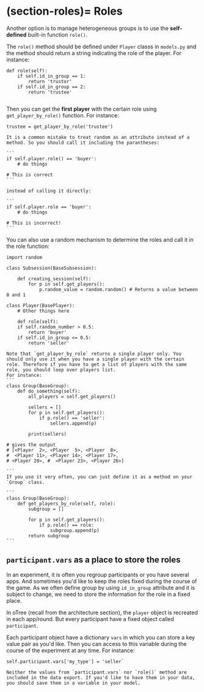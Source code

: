 (section-roles)=
Roles
=====
Another option is to manage heterogeneous groups is to use the **self-defined** built-in function `role()`. 

The `role()` method should be defined under `Player` classs in `models.py` and the method should return a string indicating the role of the player. For instance:

```
def role(self):
    if self.id_in_group == 1:
        return 'trustor'
    if self.id_in_group == 2:
        return 'trustee'
        
```

Then you can get the **first player** with the certain role using `get_player_by_role()` function. For instance:

`trustee = get_player_by_role('trustee')`

````{warning}
It is a common mistake to treat random as an attribute instead of a method. So you should call it including the parantheses:

```
if self.player.role() == 'buyer':
    # do things
    
# This is correct
```

instead of calling it directly: 

```
if self.player.role == 'buyer':
    # do things
    
# This is incorrect!
```
````

You can also use a random mechanism to determine the roles and call it in the role function:

```
import random 

class Subsession(BaseSubsession):

    def creating_session(self):
        for p in self.get_players():
            p.random_value = random.random() # Returns a value between 0 and 1

class Player(BasePlayer):
    # Other things here
    
    def role(self):
    if self.random_number > 0.5:
        return 'buyer'
    if self.id_in_group <= 0.5:
        return 'seller'
```


````{warning}
Note that `get_player_by_role` returns a single player only. You should only use it when you have a single player with the certain role. Therefore if you have to get a list of players with the same role, you should loop over players list. 
For instance:
```
class Group(BaseGroup):
    def do_something(self):
        all_players = self.get_players()
        
        sellers = []
        for p in self.get_players():
            if p.role() == 'seller':
                sellers.append(p)
        
        print(sellers)

# gives the output 
# [<Player  2>, <Player  5>, <Player  8>, 
#  <Player 11>, <Player 14>, <Player 17>, 
# <Player 20>, #  <Player 23>, <Player 26>]

```
If you use it very often, you can just define it as a method on your `Group` class.

```
class Group(BaseGroup):
    def get_players_by_role(self, role):
        subgroup = []

        for p in self.get_players():
            if p.role() == role:
                subgroup.append(p)
        return subgroup
```

````

## `participant.vars` as a place to store the roles

In an experiment, it is often you regroup participants or you have several apps. And sometimes you'd like to keep the roles fixed during the course of the game. As we often define group by using `id_in_group` attribute and it is subject to change, we need to store the information for the role in a fixed place. 

In oTree (recall from the architecture section), the `player` object is recreated in each app/round. But every participant have a fixed object called `participant`. 

Each participant object have a dictionary `vars` in which you can store a key value pair as you'd like. Then you can access to this variable during the course of the experiment at any time. For instance:

```
self.participant.vars['my_type'] = 'seller`
```

```{warning}
Neither the values from `participant.vars` nor `role()` method are included in the data export. If you'd like to have them in your data, you should save them in a variable in your model.

```
